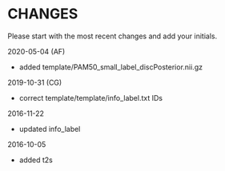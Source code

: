 CHANGES
=======

Please start with the most recent changes and add your initials.

2020-05-04 (AF)
- added template/PAM50_small_label_discPosterior.nii.gz

2019-10-31 (CG)
- correct template/template/info_label.txt IDs

2016-11-22
- updated info_label

2016-10-05
- added t2s
